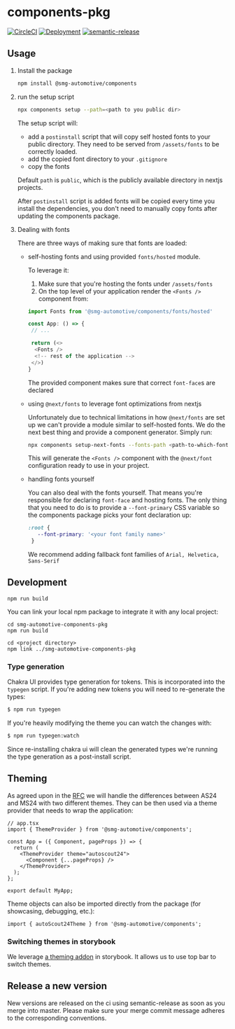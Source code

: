 # components-pkg

[![CircleCI](https://circleci.com/gh/smg-automotive/components-pkg/tree/main.svg?style=svg)](https://circleci.com/gh/smg-automotive/components-pkg/tree/main)
[![Deployment](https://img.shields.io/badge/main-Deployment-yellow)](https://main-components-pkg.branch.autoscout24.dev)
[![semantic-release](https://img.shields.io/badge/%20%20%F0%9F%93%A6%F0%9F%9A%80-semantic--release-e10079.svg)](https://github.com/semantic-release/semantic-release)

## Usage

1. Install the package
   ```sh
   npm install @smg-automotive/components
   ```
2. run the setup script
   ```sh
   npx components setup --path=<path to you public dir>
   ```

   The setup script will:

   - add a `postinstall` script that will copy self hosted fonts to your public directory. They need to be served from `/assets/fonts` to be correctly loaded.
   - add the copied font directory to your `.gitignore`
   - copy the fonts

   Default `path` is `public`, which is the publicly available directory in nextjs projects.

   After `postinstall` script is added fonts will be copied every time you install the dependencies, you don't need to manually copy fonts after updating the components package.

3. Dealing with fonts

   There are three ways of making sure that fonts are loaded:

   - self-hosting fonts and using provided `fonts/hosted` module.

     To leverage it:

     1. Make sure that you're hosting the fonts under `/assets/fonts`
     2. On the top level of your application render the `<Fonts />` component from:

     ```typescript
     import Fonts from '@smg-automotive/components/fonts/hosted'

     const App: () => {
      // ...

      return (<>
       <Fonts />
       <!-- rest of the application -->
      </>)
     }
     ```

     The provided component makes sure that correct `font-face`s are declared

   - using `@next/fonts` to leverage font optimizations from nextjs

     Unfortunately due to technical limitations in how `@next/fonts` are set up we can't provide a module similar to self-hosted fonts. We do the next best thing and provide a component generator. Simply run:

     ```bash
     npx components setup-next-fonts --fonts-path <path-to-which-fonts-were-copied> --component-path <path-to-save-the-component>
     ```

     This will generate the `<Fonts />` component with the `@next/font` configuration ready to use in your project.

   - handling fonts yourself

     You can also deal with the fonts yourself. That means you're responsible for declaring `font-face` and hosting fonts. The only thing that you need to do is to provide a `--font-primary` CSS variable so the components package picks your font declaration up:

     ```CSS
     :root {
        --font-primary: '<your font family name>'
      }
     ```

     We recommend adding fallback font families of `Arial, Helvetica, Sans-Serif`

## Development

```
npm run build
```

You can link your local npm package to integrate it with any local project:

```
cd smg-automotive-components-pkg
npm run build

cd <project directory>
npm link ../smg-automotive-components-pkg
```

### Type generation

Chakra UI provides type generation for tokens. This is incorporated into the `typegen` script.
If you're adding new tokens you will need to re-generate the types:

```bash
$ npm run typegen
```

If you're heavily modifying the theme you can watch the changes with:
```bash
$ npm run typegen:watch
```

Since re-installing chakra ui will clean the generated types we're running the type generation as a post-install script.

## Theming

As agreed upon in the [RFC](https://github.com/smg-automotive/au-docs/discussions/3) we will handle the differences between AS24 and MS24 with two different themes. They can be then used via a theme provider that needs to wrap the application:

```tsx
// app.tsx
import { ThemeProvider } from '@smg-automotive/components';

const App = ({ Component, pageProps }) => {
  return (
    <ThemeProvider theme="autoscout24">
      <Component {...pageProps} />
    </ThemeProvider>
  );
};

export default MyApp;
```

Theme objects can also be imported directly from the package (for showcasing, debugging, etc.):

```tsx
import { autoScout24Theme } from '@smg-automotive/components';
```

### Switching themes in storybook

We leverage [a theming addon](https://storybook.js.org/addons/storybook-addon-themes#custom-decorator) in storybook.
It allows us to use top bar to switch themes.

## Release a new version

New versions are released on the ci using semantic-release as soon as you merge into master. Please
make sure your merge commit message adheres to the corresponding conventions.
